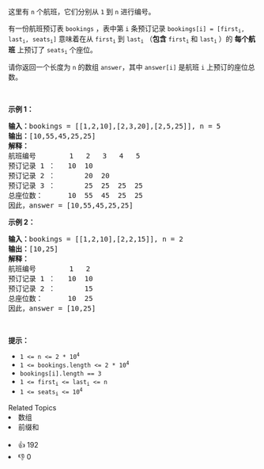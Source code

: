 <p>这里有 <code>n</code> 个航班，它们分别从 <code>1</code> 到 <code>n</code> 进行编号。</p>

<p>有一份航班预订表 <code>bookings</code> ，表中第 <code>i</code> 条预订记录 <code>bookings[i] = [first<sub>i</sub>, last<sub>i</sub>, seats<sub>i</sub>]</code> 意味着在从 <code>first<sub>i</sub></code> 到 <code>last<sub>i</sub></code> （<strong>包含</strong> <code>first<sub>i</sub></code> 和 <code>last<sub>i</sub></code> ）的 <strong>每个航班</strong> 上预订了 <code>seats<sub>i</sub></code> 个座位。</p>

<p>请你返回一个长度为 <code>n</code> 的数组 <code>answer</code>，其中 <code>answer[i]</code> 是航班 <code>i</code> 上预订的座位总数。</p>

<p> </p>

<p><strong>示例 1：</strong></p>

<pre>
<strong>输入：</strong>bookings = [[1,2,10],[2,3,20],[2,5,25]], n = 5
<strong>输出：</strong>[10,55,45,25,25]
<strong>解释：</strong>
航班编号        1   2   3   4   5
预订记录 1 ：   10  10
预订记录 2 ：       20  20
预订记录 3 ：       25  25  25  25
总座位数：      10  55  45  25  25
因此，answer = [10,55,45,25,25]
</pre>

<p><strong>示例 2：</strong></p>

<pre>
<strong>输入：</strong>bookings = [[1,2,10],[2,2,15]], n = 2
<strong>输出：</strong>[10,25]
<strong>解释：</strong>
航班编号        1   2
预订记录 1 ：   10  10
预订记录 2 ：       15
总座位数：      10  25
因此，answer = [10,25]
</pre>

<p> </p>

<p><strong>提示：</strong></p>

<ul>
	<li><code>1 <= n <= 2 * 10<sup>4</sup></code></li>
	<li><code>1 <= bookings.length <= 2 * 10<sup>4</sup></code></li>
	<li><code>bookings[i].length == 3</code></li>
	<li><code>1 <= first<sub>i</sub> <= last<sub>i</sub> <= n</code></li>
	<li><code>1 <= seats<sub>i</sub> <= 10<sup>4</sup></code></li>
</ul>
<div><div>Related Topics</div><div><li>数组</li><li>前缀和</li></div></div><br><div><li>👍 192</li><li>👎 0</li></div>